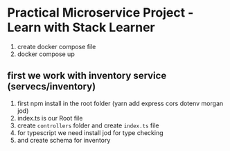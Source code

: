 # Practical Microservice Project - Learn with Stack Learner

1. create docker compose file
2. docker compose up

## first we work with inventory service (servecs/inventory)

1. first npm install in the root folder (yarn add express cors dotenv morgan jod)
2. index.ts is our Root file
3. create `controllers` folder and create `index.ts` file
4. for typescript we need install jod for type checking
5. and create schema for inventory